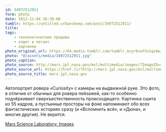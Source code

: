 ```yaml
---
id: 34972512911
form: photo
date: 2012-11-04 16:39:00
tumblr: https://untitled.urbansheep.com/post/34972512911/
title:
tags:
    - технологические прорывы
    - ездит и летает
    - картинки
photo_original_url: https://64.media.tumblr.com/tumblr_mcyr6cwfSv1qz4wzio1_500.jpg
photo: "@/assets/media/34972512911.jpg"
photo_caption:
photo_source: http://mars.jpl.nasa.gov/msl/multimedia/images/?ImageID=4845
photo_source_url: https://href.li/?http://mars.jpl.nasa.gov/msl/multimedia/images/?ImageID=4845
photo_source_title: mars.jpl.nasa.gov
---
```


<p>Автопортрет ровера «Curiosity» с камеры на выдвижной руке. Это фото, в отличие от обычных для ровера пейзажей, как-то особенно подчёркивает сверхъестественность происходящего. Картинка сшита из 55 кадров, а пустынные просторы на фоне напоминают обо всех фантастических историях сразу (и «Вспомнить всё», и «Дюна», и многие другие). Не верится.</p>

<p><a href="http://mars.jpl.nasa.gov/msl/multimedia/images/?ImageID=4845">Mars Science Laboratory: Images</a></p>
